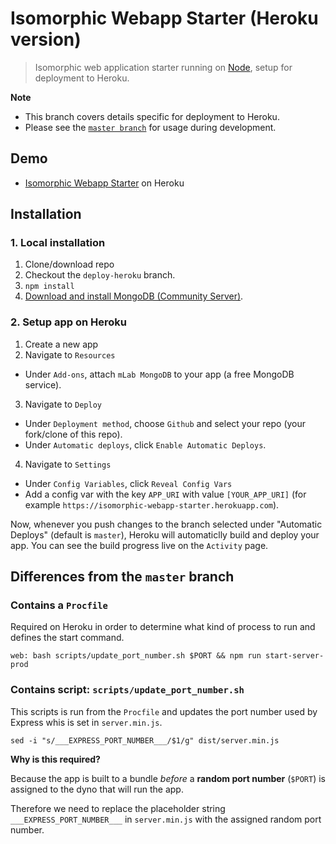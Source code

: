 # Isomorphic Webapp Starter (Heroku version)
> Isomorphic web application starter running on [Node](https://nodejs.org/), setup for deployment to Heroku.

**Note**

* This branch covers details specific for deployment to Heroku.
* Please see the [`master branch`](https://github.com/vikpe/isomorphic-webapp-starter) for usage during development.

## Demo
* [Isomorphic Webapp Starter](https://isomorphic-webapp-starter.herokuapp.com/) on Heroku

## Installation

### 1. Local installation
1. Clone/download repo
2. Checkout the `deploy-heroku` branch.
3. `npm install`
4. [Download and install MongoDB (Community Server)](https://www.mongodb.com/download-center#community).

### 2. Setup app on Heroku
1. Create a new app
1. Navigate to `Resources`
  * Under `Add-ons`, attach `mLab MongoDB` to your app (a free MongoDB service).
3. Navigate to `Deploy`
  * Under `Deployment method`, choose `Github` and select your repo (your fork/clone of this repo).
  * Under `Automatic deploys`, click `Enable Automatic Deploys`.
4. Navigate to `Settings`
  * Under `Config Variables`, click `Reveal Config Vars`
  * Add a config var with the key `APP_URI` with value `[YOUR_APP_URI]` (for example `https://isomorphic-webapp-starter.herokuapp.com`).

Now, whenever you push changes to the branch selected under "Automatic Deploys" (default is `master`), Heroku will automaticlly build and deploy your app. You can see the build progress live on the `Activity` page.

## Differences from the `master` branch

### Contains a `Procfile`
Required on Heroku in order to determine what kind of process to run and defines the start command.

```
web: bash scripts/update_port_number.sh $PORT && npm run start-server-prod
```

### Contains script: `scripts/update_port_number.sh`
This scripts is run from the `Procfile` and updates the port number used by Express whis is set in `server.min.js`.

```
sed -i "s/___EXPRESS_PORT_NUMBER___/$1/g" dist/server.min.js
```

**Why is this required?**

Because the app is built to a bundle _before_ a **random port number** (`$PORT`) is assigned to the dyno that will run the app.

Therefore we need to replace the placeholder string `___EXPRESS_PORT_NUMBER___` in `server.min.js` with the assigned random port number.
